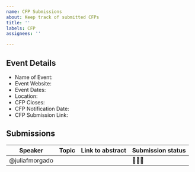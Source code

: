 ```yaml
---
name: CFP Submissions
about: Keep track of submitted CFPs
title: ''
labels: CFP
assignees: ''

---
```


## Event Details
- Name of Event: 
- Event Website: 
- Event Dates: 
- Location: 
- CFP Closes: 
- CFP Notification Date: 
- CFP Submission Link: 

## Submissions
| Speaker | Topic | Link to abstract |Submission status |
| ------------- | ------------------ | ------------------ | ------------------ |
| @juliafmorgado |  | | 👀✅❌
